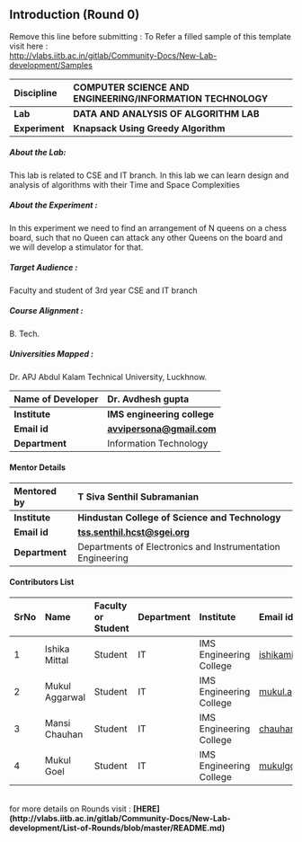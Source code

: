 ## Introduction (Round 0)

Remove this line before submitting : To Refer a filled sample of this template visit here : <br> http://vlabs.iitb.ac.in/gitlab/Community-Docs/New-Lab-development/Samples
<br>

<b>Discipline | <b>COMPUTER SCIENCE AND ENGINEERING/INFORMATION TECHNOLOGY
:--|:--|
<b> Lab | <b> DATA AND ANALYSIS OF ALGORITHM LAB
<b> Experiment|     <b> Knapsack Using Greedy Algorithm

<h5> About the Lab: </h5>
This lab is related to CSE and IT branch. In this lab we can learn design and analysis of algorithms with their Time and Space Complexities


<h5> About the Experiment : </h5>
In this experiment we need to find an arrangement of N queens on a chess board, such that no Queen can attack any other Queens on the board and we will develop a stimulator for that.

<h5> Target Audience : </h5>

Faculty and student of 3rd year CSE and IT branch

<h5> Course Alignment : </h5>

B. Tech.

<h5> Universities Mapped : </h5>

Dr. APJ Abdul Kalam Technical University, Luckhnow.

<b>Name of Developer | <b>Dr. Avdhesh gupta
:--|:--|
<b> Institute | <b>IMS engineering college
<b> Email id|     <b> avvipersona@gmail.com
<b> Department | Information Technology

#### Mentor Details

<b>Mentored by | <b> T Siva Senthil Subramanian
:--|:--|
<b> Institute | <b> Hindustan College of Science and Technology
<b> Email id|     <b> tss.senthil.hcst@sgei.org
<b> Department | Departments of Electronics and Instrumentation Engineering

#### Contributors List

SrNo | Name | Faculty or Student | Department| Institute | Email id
:--|:--|:--|:--|:--|:--|
1 | Ishika Mittal | Student | IT | IMS Engineering College | ishikamittal352@gmail.com
2 | Mukul Aggarwal | Student | IT | IMS Engineering College |mukul.agarwal2709@gmail.com
3 | Mansi Chauhan | Student | IT | IMS Engineering College |chauhanmansi234@gmail.com
4 | Mukul Goel | Student | IT | IMS Engineering College |mukulgoyal944@gmail.com



<br>
for more details on Rounds visit : <b> [HERE](http://vlabs.iitb.ac.in/gitlab/Community-Docs/New-Lab-development/List-of-Rounds/blob/master/README.md) </b>
